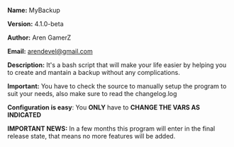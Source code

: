 **Name:** MyBackup

**Version:** 4.1.0-beta

**Author:** Aren GamerZ

**Email:** arendevel@gmail.com

**Description:** It's a bash script that will make your life easier by helping you to create and mantain a backup without any complications.

**Important:** You have to check the source to manually setup the program to suit your needs, also make sure to read the changelog.log

**Configuration is easy**: You **ONLY** have to **CHANGE THE VARS AS INDICATED**

**IMPORTANT NEWS:** In a few months this program will enter in the final release state, that means no more features will be added.
